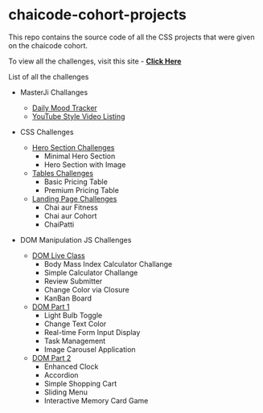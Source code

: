 # chaicode-cohort-projects

This repo contains the source code of all the CSS projects that were given on the chaicode cohort.

To view all the challenges, visit this site - [**Click Here**](https://manjeetsingh-02.github.io/chaicode-cohort-projects/)

List of all the challenges

- MasterJi Challanges

  - [Daily Mood Tracker](https://github.com/ManjeetSingh-02/masterji-daily-mood-tracker)
  - [YouTube Style Video Listing](https://github.com/ManjeetSingh-02/masterji-youtube-style-video-listing)

- CSS Challenges

  - [Hero Section Challenges](./CSS/Hero/)
    - Minimal Hero Section
    - Hero Section with Image
  - [Tables Challenges](./CSS/Tables/)
    - Basic Pricing Table
    - Premium Pricing Table
  - [Landing Page Challenges](./CSS/Landing-Page/)
    - Chai aur Fitness
    - Chai aur Cohort
    - ChaiPatti

- DOM Manipulation JS Challenges

  - [DOM Live Class](./JS/)
    - Body Mass Index Calculator Challange
    - Simple Calculator Challange
    - Review Submitter
    - Change Color via Closure
    - KanBan Board
  - [DOM Part 1](./JS/)
    - Light Bulb Toggle
    - Change Text Color
    - Real-time Form Input Display
    - Task Management
    - Image Carousel Application
  - [DOM Part 2](./JS/)
    - Enhanced Clock
    - Accordion
    - Simple Shopping Cart
    - Sliding Menu
    - Interactive Memory Card Game
